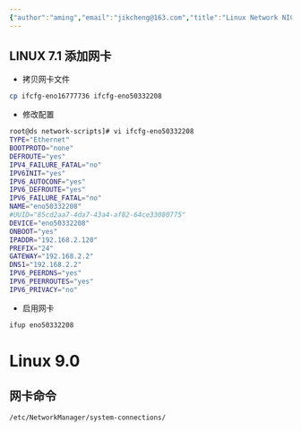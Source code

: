 ```yaml
---
{"author":"aming","email":"jikcheng@163.com","title":"Linux Network NIC","creation_date":"2022-06-27 15:57","Last modified date":"2022-11-25 16:01","tags":"Linux Network NIC","File Folder with relative path":"system/Doc/Linux/Linux Doc/Linux Network","remark":null,"other":null,"dg-publish":true,"permalink":"/system/doc/linux/linux-doc/linux-network/linux-network-nic/","dgPassFrontmatter":true}
---
```



## LINUX 7.1 添加网卡
* 拷贝网卡文件
```sh
cp ifcfg-eno16777736 ifcfg-eno50332208
```
* 修改配置
```sh
root@ds network-scripts]# vi ifcfg-eno50332208 
TYPE="Ethernet"
BOOTPROTO="none"
DEFROUTE="yes"
IPV4_FAILURE_FATAL="no"
IPV6INIT="yes"
IPV6_AUTOCONF="yes"
IPV6_DEFROUTE="yes"
IPV6_FAILURE_FATAL="no"
NAME="eno50332208"
#UUID="85cd2aa7-4da7-43a4-af82-64ce33080775"
DEVICE="eno50332208"
ONBOOT="yes"
IPADDR="192.168.2.120"
PREFIX="24"
GATEWAY="192.168.2.2"
DNS1="192.168.2.2"
IPV6_PEERDNS="yes"
IPV6_PEERROUTES="yes"
IPV6_PRIVACY="no"
```

* 启用网卡
```sh
ifup eno50332208
```

# Linux 9.0
## 网卡命令
```bash
/etc/NetworkManager/system-connections/
```


